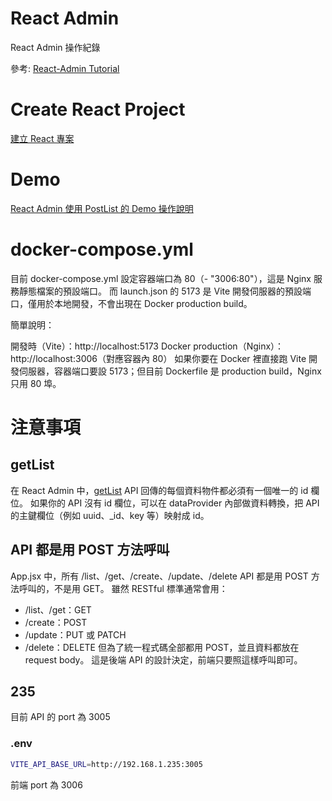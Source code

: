 # React Admin
React Admin  操作紀錄

參考: [React-Admin Tutorial](https://marmelab.com/react-admin/Tutorial.html)

# Create React Project
[建立 React 專案](./docs/CreateReactProject.md)  

# Demo
[React Admin 使用 PostList 的 Demo 操作說明](./docs/PostList.md)  

# docker-compose.yml
目前 docker-compose.yml 設定容器端口為 80（- "3006:80"），這是 Nginx 服務靜態檔案的預設端口。
而 launch.json 的 5173 是 Vite 開發伺服器的預設端口，僅用於本地開發，不會出現在 Docker production build。

簡單說明：

開發時（Vite）：http://localhost:5173
Docker production（Nginx）：http://localhost:3006（對應容器內 80）
如果你要在 Docker 裡直接跑 Vite 開發伺服器，容器端口要設 5173；但目前 Dockerfile 是 production build，Nginx 只用 80 埠。

# 注意事項
## getList
在 React Admin 中，[getList](./my-admin/src/App.jsx) API 回傳的每個資料物件都必須有一個唯一的 id 欄位。
如果你的 API 沒有 id 欄位，可以在 dataProvider 內部做資料轉換，把 API 的主鍵欄位（例如 uuid、_id、key 等）映射成 id。

## API 都是用 POST 方法呼叫
App.jsx 中，所有 /list、/get、/create、/update、/delete API 都是用 POST 方法呼叫的，不是用 GET。
雖然 RESTful 標準通常會用：

- /list、/get：GET
- /create：POST
- /update：PUT 或 PATCH
- /delete：DELETE
但為了統一程式碼全部都用 POST，並且資料都放在 request body。
這是後端 API 的設計決定，前端只要照這樣呼叫即可。

## 235
目前 API 的 port 為 3005
### .env
```bash
VITE_API_BASE_URL=http://192.168.1.235:3005
```
前端 port 為 3006

